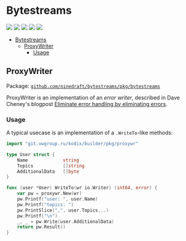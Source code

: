 # Bytestreams

[![](https://godoc.org/github.com/ninedraft/bytestreams/pkg/bytestreams?status.svg)](https://godoc.org/github.com/ninedraft/bytestreams/pkg/bytestreams) [![](https://goreportcard.com/badge/github.com/ninedraft/bytestreams)](https://goreportcard.com/report/github.com/ninedraft/bytestreams) ![](https://img.shields.io/badge/license-Apache-blue) ![](https://img.shields.io/github/go-mod/go-version/ninedraft/bytestreams) [![](https://img.shields.io/gitter/room/ninedraft/bytestreams)](https://gitter.im/go-bytestreams/community)

- [Bytestreams](#bytestreams)
  - [ProxyWriter](#proxywriter)
    - [Usage](#usage)

## ProxyWriter

Package: [`github.com/ninedraft/bytestreams/pkg/bytestreams`](/pkg/bytestreams)

ProxyWriter is an implementation of an *error writer*, described in Dave Cheney's blogpost [Eliminate error handling by eliminating errors](https://dave.cheney.net/2019/01/27/eliminate-error-handling-by-eliminating-errors).

### Usage

A typical usecase is an implementation of a `.WriteTo`-like methods:

```go
import "git.vwgroup.ru/kodix/builder/pkg/proxywr"

type User struct {
    Name             string
    Topics           []string
    AdditionalData   []byte
}

func (user *User) WriteTo(wr io.Writer) (int64, error) {
    var pw = proxywr.New(wr)
    pw.Printf("user: ", user.Name)
    pw.Printf("topics: ")
    pw.PrintSlice(",", user.Topics...)
    pw.Printf("\n")
    _, _ = pw.Write(user.AdditionalData)
    return pw.Result()
}
```
